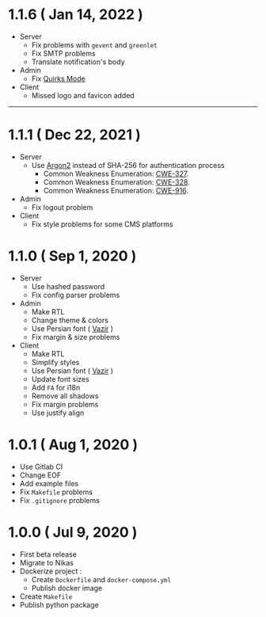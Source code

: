 # 1.1.6 ( Jan 14, 2022 )

- Server
    - Fix problems with `gevent` and `greenlet`
    - Fix SMTP problems
    - Translate notification's body
- Admin
    - Fix [Quirks Mode](https://developer.mozilla.org/en-US/docs/Web/HTML/Quirks_Mode_and_Standards_Mode)
- Client
    - Missed logo and favicon added

---

# 1.1.1 ( Dec 22, 2021 )

- Server
    - Use [Argon2](https://en.wikipedia.org/wiki/Argon2) instead of SHA-256 for authentication process
        - Common Weakness Enumeration: [CWE-327](https://cwe.mitre.org/data/definitions/327.html).
        - Common Weakness Enumeration: [CWE-328](https://cwe.mitre.org/data/definitions/328.html).
        - Common Weakness Enumeration: [CWE-916](https://cwe.mitre.org/data/definitions/916.html).
- Admin
    - Fix logout problem
- Client
    - Fix style problems for some CMS platforms

# 1.1.0 ( Sep 1, 2020 )

- Server
    - Use hashed password
    - Fix config parser problems
- Admin
    - Make RTL
    - Change theme & colors
    - Use Persian font ( [Vazir](https://github.com/rastikerdar/vazir-font) )
    - Fix margin & size problems
- Client
    - Make RTL
    - Simplify styles
    - Use Persian font ( [Vazir](https://github.com/rastikerdar/vazir-font) )
    - Update font sizes
    - Add `FA` for i18n
    - Remove all shadows
    - Fix margin problems
    - Use justify align

# 1.0.1 ( Aug 1, 2020 )

- Use Gitlab CI
- Change EOF
- Add example files
- Fix `Makefile` problems
- Fix `.gitignore` problems

# 1.0.0 ( Jul 9, 2020 )

- First beta release
- Migrate to Nikas
- Dockerize project :
    - Create `Dockerfile` and `docker-compose.yml`
    - Publish docker image
- Create `Makefile`
- Publish python package
